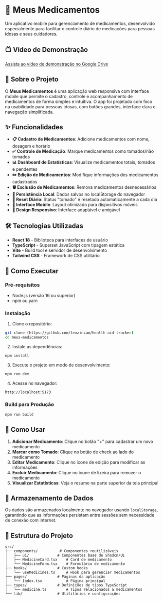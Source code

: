 
# 💊 Meus Medicamentos

Um aplicativo mobile para gerenciamento de medicamentos, desenvolvido especialmente para facilitar o controle diário de medicações para pessoas idosas e seus cuidadores.

## 📺 Vídeo de Demonstração

[Assista ao vídeo de demonstração no Google Drive](https://drive.google.com/file/d/1Vj8qvdFulC6OqFPPYuvCN_heiTZoknKz/view?usp=sharing)

## 📱 Sobre o Projeto

O **Meus Medicamentos** é uma aplicação web responsiva com interface mobile que permite o cadastro, controle e acompanhamento de medicamentos de forma simples e intuitiva. O app foi projetado com foco na usabilidade para pessoas idosas, com botões grandes, interface clara e navegação simplificada.

## ✨ Funcionalidades

- **📋 Cadastro de Medicamentos**: Adicione medicamentos com nome, dosagem e horário
- **✅ Controle de Medicação**: Marque medicamentos como tomados/não tomados
- **📊 Dashboard de Estatísticas**: Visualize medicamentos totais, tomados e pendentes
- **✏️ Edição de Medicamentos**: Modifique informações dos medicamentos cadastrados
- **🗑️ Exclusão de Medicamentos**: Remova medicamentos desnecessários
- **💾 Persistência Local**: Dados salvos no localStorage do navegador
- **🔄 Reset Diário**: Status "tomado" é resetado automaticamente a cada dia
- **📱 Interface Mobile**: Layout otimizado para dispositivos móveis
- **🎨 Design Responsivo**: Interface adaptável e amigável

## 🛠️ Tecnologias Utilizadas

- **React 18** - Biblioteca para interfaces de usuário
- **TypeScript** - Superset JavaScript com tipagem estática
- **Vite** - Build tool e servidor de desenvolvimento
- **Tailwind CSS** - Framework de CSS utilitário

## 🚀 Como Executar

### Pré-requisitos

- Node.js (versão 16 ou superior)
- npm ou yarn

### Instalação

1. Clone o repositório:
```bash
git clone (https://github.com/leozinzao/health-aid-tracker)
cd meus-medicamentos
```

2. Instale as dependências:
```bash
npm install
```

3. Execute o projeto em modo de desenvolvimento:
```bash
npm run dev
```

4. Acesse no navegador:
```
http://localhost:5173
```

### Build para Produção

```bash
npm run build
```

## 📖 Como Usar

1. **Adicionar Medicamento**: Clique no botão "+" para cadastrar um novo medicamento
2. **Marcar como Tomado**: Clique no botão de check ao lado do medicamento
3. **Editar Medicamento**: Clique no ícone de edição para modificar as informações
4. **Excluir Medicamento**: Clique no ícone de lixeira para remover o medicamento
5. **Visualizar Estatísticas**: Veja o resumo na parte superior da tela principal


## 💾 Armazenamento de Dados

Os dados são armazenados localmente no navegador usando `localStorage`, garantindo que as informações persistam entre sessões sem necessidade de conexão com internet.


## 📝 Estrutura do Projeto

```
src/
├── components/          # Componentes reutilizáveis
│   ├── ui/             # Componentes base do Shadcn/UI
│   ├── MedicineCard.tsx    # Card de medicamento
│   └── MedicineForm.tsx    # Formulário de medicamento
├── hooks/              # Custom hooks
│   └── useMedicines.ts     # Hook para gerenciar medicamentos
├── pages/              # Páginas da aplicação
│   └── Index.tsx           # Página principal
├── types/              # Definições de tipos TypeScript
│   └── medicine.ts         # Tipos relacionados a medicamentos
└── lib/                # Utilitários e configurações
```

